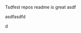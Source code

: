 Tsdfest repos readme is great asdf







asdfasdfd




d












































































































































































































